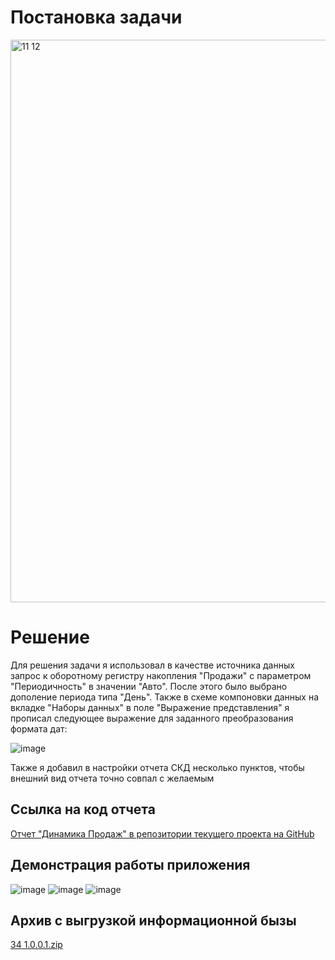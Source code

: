 # Постановка задачи
<img width="900" alt="11 12" src="https://github.com/anton-petrunov/1C/assets/97449490/e4c8a8d5-8300-4c63-bee3-e56286599b47">

# Решение
Для решения задачи я использовал в качестве источника данных запрос к оборотному регистру накопления "Продажи" с параметром "Периодичность" в значении "Авто". После этого было выбрано дополение периода типа "День".
Также в схеме компоновки данных на вкладке "Наборы данных" в поле "Выражение представления" я прописал следующее выражение для заданного преобразования формата дат:

![image](https://github.com/anton-petrunov/1C/assets/97449490/15f2c379-dde0-46d3-b1c3-390f0cd3d9f2)

Также я добавил в настройки отчета СКД несколько пунктов, чтобы внешний вид отчета точно совпал с желаемым

## Ссылка на код отчета

[Отчет "Динамика Продаж" в репозитории текущего проекта на GitHub](https://github.com/anton-petrunov/1C/tree/problem_34/src/Reports/%D0%94%D0%B8%D0%BD%D0%B0%D0%BC%D0%B8%D0%BA%D0%B0%D0%9F%D1%80%D0%BE%D0%B4%D0%B0%D0%B6)

## Демонстрация работы приложения

![image](https://github.com/anton-petrunov/1C/assets/97449490/2d443829-e793-412f-8b94-5f6f889b41ca)
![image](https://github.com/anton-petrunov/1C/assets/97449490/695344f6-ffe0-4237-9646-f384e0d081a3)
![image](https://github.com/anton-petrunov/1C/assets/97449490/8c649baf-f90a-486b-bad2-6cd3962b565e)

## Архив с выгрузкой информационной бызы
[34 1.0.0.1.zip](https://github.com/anton-petrunov/1C/files/12814110/34.1.0.0.1.zip)
